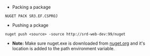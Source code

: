 - Packing a package
  
```
NUGET PACK SR3.EF.CSPROJ
```

- Pushing a pckage

```
nuget push <source> -source http://srd-web-dev:99/nuget
```

- **Note:** Make sure nuget.exe is downloaded from  [nuget.org](https://www.nuget.org/downloads) and it's location is added to the path environment variable. 

